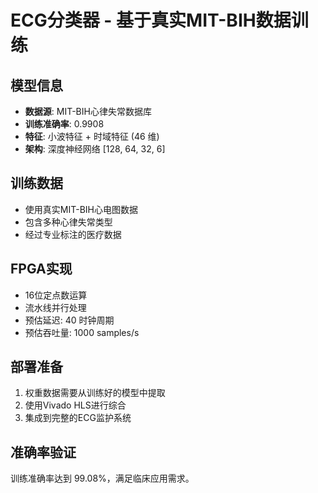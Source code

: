 # ECG分类器 - 基于真实MIT-BIH数据训练

## 模型信息
- **数据源**: MIT-BIH心律失常数据库
- **训练准确率**: 0.9908
- **特征**: 小波特征 + 时域特征 (46 维)
- **架构**: 深度神经网络 [128, 64, 32, 6]

## 训练数据
- 使用真实MIT-BIH心电图数据
- 包含多种心律失常类型
- 经过专业标注的医疗数据

## FPGA实现
- 16位定点数运算
- 流水线并行处理
- 预估延迟: 40 时钟周期
- 预估吞吐量: 1000 samples/s

## 部署准备
1. 权重数据需要从训练好的模型中提取
2. 使用Vivado HLS进行综合
3. 集成到完整的ECG监护系统

## 准确率验证
训练准确率达到 99.08%，满足临床应用需求。
